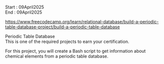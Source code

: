 Start : 09April2025 </br>
End : 09April2025</br>

https://www.freecodecamp.org/learn/relational-database/build-a-periodic-table-database-project/build-a-periodic-table-database

Periodic Table Database </br>
This is one of the required projects to earn your certification.

For this project, you will create a Bash script to get information about chemical elements from a periodic table database.
